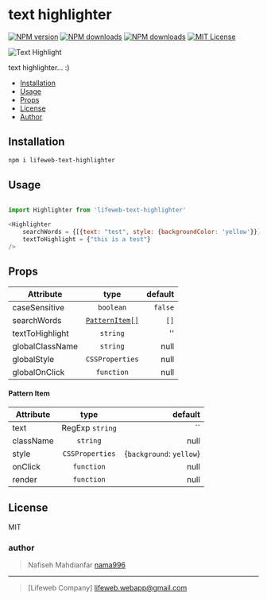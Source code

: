 # text highlighter

[![NPM version][npm-version-image]][npm-url] [![NPM downloads][npm-downloads-size-image]][npm-url] [![NPM downloads][npm-downloads-image]][downloads-url] [![MIT License][license-image]][license-url]

![Text Highlight](https://unpkg.com/lifeweb-text-highlighter@1.0.0/lifeweb-text-highlighter.jpg)

text highlighter... :)

* [Installation](#installation)
* [Usage](#usage)
* [Props](#props)
* [License](#license)
* [Author](#author)

## Installation

```bash
npm i lifeweb-text-highlighter
```

## Usage

```js

import Highlighter from 'lifeweb-text-highlighter'

<Highlighter
    searchWords = {[{text: "test", style: {backgroundColor: 'yellow'}}]}
    textToHighlight = {"this is a test"}
/>
```


## Props

| Attribute        |      type                   |  default |
|------------------|:---------------------------:|---------:|
| caseSensitive    | `boolean`                   | `false`  |
| searchWords      | [`PatternItem[]`](#pattern) | `[]`     |
| textToHighlight  | `string`                    |  ''      |
| globalClassName  | `string`                    |  null    |
| globalStyle      | `CSSProperties`             |  null    |
| globalOnClick    | `function`                  |  null    |
 
#### Pattern Item
| Attribute   |      type        |  default             |
|-------------|:----------------:|---------------------:|
| text        | RegExp `string`  | ``                   |
| className   | `string`         | null                 |
| style       | `CSSProperties`  | {`background`: `yellow`} |
| onClick     | `function`       |  null                |
| render      | `function`       |  null                |


## License

MIT

### author

> Nafiseh Mahdianfar [nama996](https://www.npmjs.com/~nama996)

---
> [Lifeweb Company] <lifeweb.webapp@gmail.com>


[license-image]: http://img.shields.io/npm/l/lifeweb-text-highlighter.svg?style=flat

[license-url]: LICENSE

[npm-url]: https://npmjs.org/package/lifeweb-text-highlighter

[npm-version-image]: http://img.shields.io/npm/v/lifeweb-text-highlighter.svg?style=flat

[npm-downloads-image]: http://img.shields.io/npm/dm/lifeweb-text-highlighter.svg?style=flat

[npm-downloads-size-image]: https://img.shields.io/bundlephobia/minzip/lifeweb-text-highlighter.svg?style=flat

[downloads-url]: https://npmcharts.com/compare/lifeweb-text-highlighter?minimal=true


